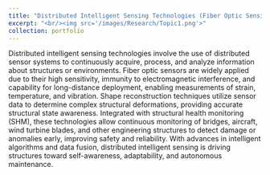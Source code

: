 ```yaml
---
title: "Distributed Intelligent Sensing Technologies (Fiber Optic Sensing, Shape Reconstruction, and Structural Health Monitoring)"
excerpt: "<br/><img src='/images/Research/Topic1.png'>"
collection: portfolio
---
```


Distributed intelligent sensing technologies involve the use of distributed sensor systems to continuously acquire, process, and analyze information about structures or environments. Fiber optic sensors are widely applied due to their high sensitivity, immunity to electromagnetic interference, and capability for long-distance deployment, enabling measurements of strain, temperature, and vibration. Shape reconstruction techniques utilize sensor data to determine complex structural deformations, providing accurate structural state awareness. Integrated with structural health monitoring (SHM), these technologies allow continuous monitoring of bridges, aircraft, wind turbine blades, and other engineering structures to detect damage or anomalies early, improving safety and reliability. With advances in intelligent algorithms and data fusion, distributed intelligent sensing is driving structures toward self-awareness, adaptability, and autonomous maintenance.
